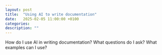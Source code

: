 ```yaml
---
layout: post
title:  "Using AI to write documentation"
date:   2025-02-05 11:00:00 +0100
categories: 
description: ""
---
```

How do I use AI in writing documentation?
What questions do I ask?
What examples can I use? 